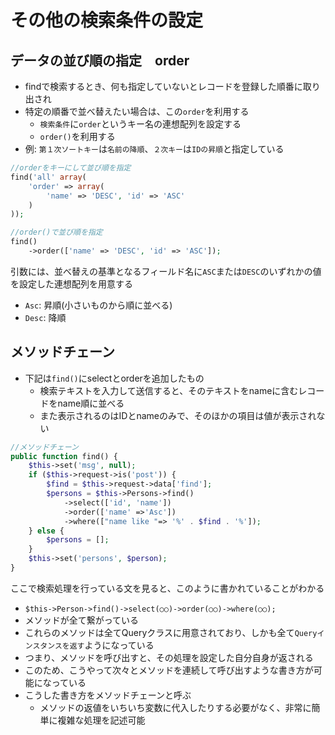 # その他の検索条件の設定

## データの並び順の指定　order
    
* findで検索するとき、何も指定していないとレコードを登録した順番に取り出され
* 特定の順番で並べ替えたい場合は、この`order`を利用する
    * `検索条件`に`order`というキー名の連想配列を設定する
    * `order()`を利用する
* 例: `第１次ソートキー`は`名前の降順`、`２次キー`は`IDの昇順`と指定している

```php
//orderをキーにして並び順を指定
find('all' array(
    'order' => array(
        'name' => 'DESC', 'id' => 'ASC'
    )
));
```

```php
//order()で並び順を指定
find()
    ->order(['name' => 'DESC', 'id' => 'ASC']);
```

引数には、並べ替えの基準となるフィールド名に`ASC`または`DESC`のいずれかの値を設定した連想配列を用意する

* `Asc`: 昇順(小さいものから順に並べる)
* `Desc`: 降順

## メソッドチェーン

* 下記は`find()`にselectとorderを追加したもの
    * 検索テキストを入力して送信すると、そのテキストをnameに含むレコードをname順に並べる
    * また表示されるのはIDとnameのみで、そのほかの項目は値が表示されない

```php
//メソッドチェーン
public function find() {
    $this->set('msg', null);
    if ($this->request->is('post')) {
        $find = $this->request->data['find'];
        $persons = $this->Persons->find()
            ->select(['id', 'name'])
            ->order(['name' =>'Asc'])
            ->where(["name like "=> '%' . $find . '%']);
    } else {
        $persons = [];
    }
    $this->set('persons', $person);
}
```

ここで検索処理を行っている文を見ると、このように書かれていることがわかる

* `$this->Person->find()->select(○○)->order(○○)->where(○○);`
* メソッドが全て繋がっている
* これらのメソッドは全てQueryクラスに用意されており、しかも全て`Queryインスタンスを返す`ようになっている
* つまり、メソッドを呼び出すと、その処理を設定した自分自身が返される
* このため、こうやって次々とメソッドを連続して呼び出すような書き方が可能になっている
* こうした書き方をメソッドチェーンと呼ぶ
    * メソッドの返値をいちいち変数に代入したりする必要がなく、非常に簡単に複雑な処理を記述可能
